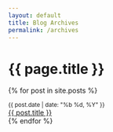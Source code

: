 ```yaml
---
layout: default
title: Blog Archives
permalink: /archives
---
```


# {{ page.title }}

{% for post in site.posts %}
<div class="row h4">
  <div class="col-xs-4 col-sm-2 col-md-2">
    <small>{{ post.date | date: "%b %d, %Y" }}</small>
  </div>
  <div class="col-xs-8 col-sm-10 col-md-8">
    <a href="{{ post.url }}">{{ post.title }}</a>
  </div>
</div>
{% endfor %}
